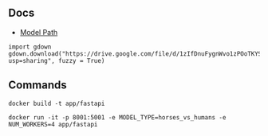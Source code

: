 ## Docs

* [Model Path](https://drive.google.com/file/d/1zIfDnuFygnWvo1zPOoTKYStNZQaFjExy/view?usp=sharing)

```
import gdown
gdown.download("https://drive.google.com/file/d/1zIfDnuFygnWvo1zPOoTKYStNZQaFjExy/view?usp=sharing", fuzzy = True)
```

## Commands

```
docker build -t app/fastapi
```

```
docker run -it -p 8001:5001 -e MODEL_TYPE=horses_vs_humans -e NUM_WORKERS=4 app/fastapi
```